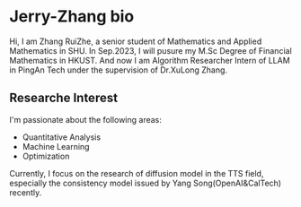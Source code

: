 # Jerry-Zhang bio
Hi, I am Zhang RuiZhe, a senior student of Mathematics and Applied Mathematics in SHU. In Sep.2023, I will pusure my M.Sc Degree of Financial Mathematics in HKUST. And now I am Algorithm Researcher Intern of LLAM in PingAn Tech under the supervision of Dr.XuLong Zhang.

## Researche Interest
I'm passionate about the following areas:
- Quantitative Analysis
- Machine Learning
- Optimization

Currently, I focus on the research of diffusion model in the TTS field, especially the consistency model issued by Yang Song(OpenAI&CalTech) recently.
